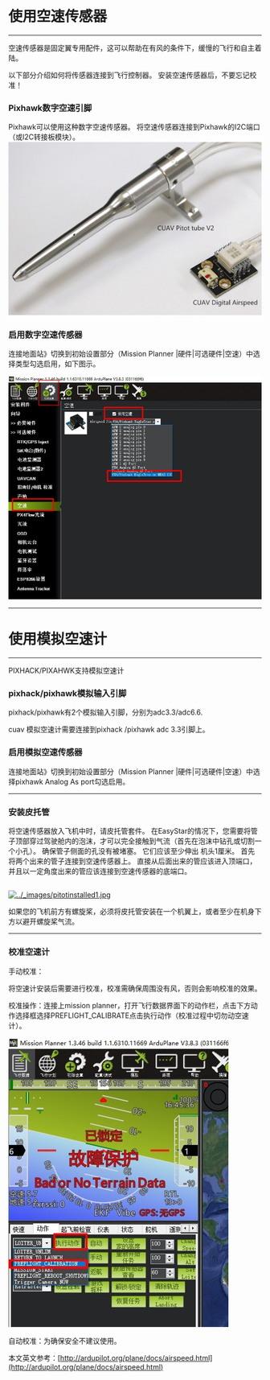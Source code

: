 # 使用空速传感器

---

空速传感器是固定翼专用配件，这可以帮助在有风的条件下，缓慢的飞行和自主着陆。

以下部分介绍如何将传感器连接到飞行控制器。 安装空速传感器后，不要忘记校准！

### Pixhawk数字空速引脚

Pixhawk可以使用这种数字空速传感器。 将空速传感器连接到Pixhawk的I2C端口（或I2C转接板模块）。
![](/assets/airspeed.jpg)




### 启用数字空速传感器

连接地面站》切换到初始设置部分（Mission Planner \|硬件\|可选硬件\|空速）中选择类型勾选启用，如下图示。

![](/assets/airspeed2.jpg)


---

# 使用模拟空速计

---


PIXHACK/PIXAHWK支持模拟空速计

### pixhack/pixhawk模拟输入引脚

pixhack/pixhawk有2个模拟输入引脚，分别为adc3.3/adc6.6.

cuav 模拟空速计需要连接到pixhack /pixhawk adc 3.3引脚上。

### 启用模拟空速传感器

连接地面站》切换到初始设置部分（Mission Planner \|硬件\|可选硬件\|空速）中选择pixhawk Analog As port勾选启用。

---

### 安装皮托管

将空速传感器放入飞机中时，请皮托管套件。 在EasyStar的情况下，您需要将管子顶部穿过驾驶舱内的泡沫，才可以完全接触到气流（首先在泡沫中钻孔或切割一个小孔）。 确保管子侧面的孔没有被堵塞。 它们应该至少伸出 机头1厘米。 首先将两个出来的管子连接到空速传感器上。 直接从后面出来的管应该进入顶端口，并且以一定角度出来的管应该连接到空速传感器的底端口。

## 

[![](http://ardupilot.org/plane/_images/pitotinstalled1.jpg "../\_images/pitotinstalled1.jpg")](http://ardupilot.org/plane/_images/pitotinstalled1.jpg)

如果您的飞机前方有螺旋桨，必须将皮托管安装在一个机翼上，或者至少在机身下方以避开螺旋桨气流。

---

### 校准空速计

手动校准：

将空速计安装后需要进行校准，校准需确保周围没有风，否则会影响校准的效果。

校准操作：连接上mission planner，打开飞行数据界面下的动作栏，点击下方动作选择框选择PREFLIGHT\_CALIBRATE点击执行动作（校准过程中切勿动空速计）。

![](/assets/airspeed4.jpg)


自动校准：为确保安全不建议使用。

本文英文参考：[http://ardupilot.org/plane/docs/airspeed.html](http://ardupilot.org/plane/docs/airspeed.html)

